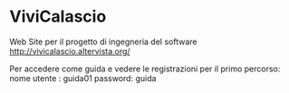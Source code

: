 # ViviCalascio
Web Site per il progetto di ingegneria del software
http://vivicalascio.altervista.org/

Per accedere come guida e vedere le registrazioni per il primo percorso:
nome utente : guida01
password: guida
